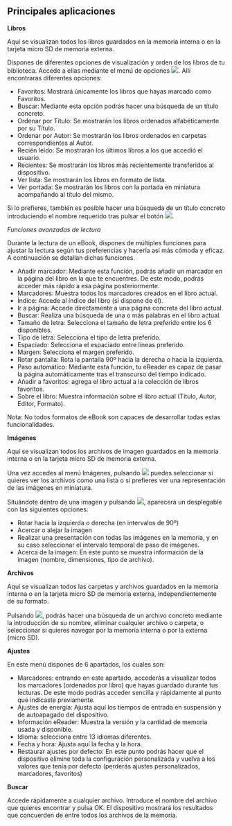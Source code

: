 ## Principales aplicaciones

**Libros**

Aquí se visualizan todos los libros guardados en la memoria interna o en la tarjeta micro SD de memoria externa.

Dispones de diferentes opciones de visualización y orden de los libros de tu biblioteca. Accede a ellas mediante el menú de opciones ![](http://static.energysistem.com/images/manuals/42169/54bfe0a1cd3a6.jpg). Allí encontraras diferentes opciones:

- Favoritos: Mostrará únicamente los libros que hayas marcado como Favoritos.
- Buscar: Mediante esta opción podrás hacer una búsqueda de un título concreto.
- Ordenar por Título: Se mostrarán los libros ordenados alfabéticamente por su Título.
- Ordenar por Autor: Se mostrarán los libros ordenados en carpetas correspondientes al Autor.
- Recién leído: Se mostrarán los últimos libros a los que accedió el usuario.
- Recientes: Se mostrarán los libros más recientemente transferidos al dispositivo.
- Ver lista: Se mostrarán los libros en formato de lista.
- Ver portada: Se mostrarán los libros con la portada en miniatura acompañando al título del mismo.


Si lo prefieres, también es posible hacer una búsqueda de un título concreto introduciendo el nombre requerido tras pulsar el botón ![](http://static.energysistem.com/images/manuals/42169/54bfe09236f6d.jpg).  

*Funciones avanzadas de lectura*

Durante la lectura de un eBook, dispones de múltiples funciones para ajustar la lectura según tus preferencias y hacerla así más cómoda y eficaz. A continuación se detallan dichas funciones. 

- Añadir marcador: Mediante esta función, podrás añadir un marcador en la página del libro en la que te encuentres. De este modo, podrás acceder más rápido a esa página posteriormente.
- Marcadores: Muestra todos los marcadores creados en el libro actual.
- Índice: Accede al índice del libro (si dispone de él).
- Ir a página: Accede directamente a una página concreta del libro actual.
- Buscar: Realiza una búsqueda de una o más palabras en el libro actual.
- Tamaño de letra: Selecciona el tamaño de letra preferido entre los 6 disponibles.
- Tipo de letra: Selecciona el tipo de letra preferido.
- Espaciado: Selecciona el espaciado entre líneas preferido.
- Margen: Selecciona el margen preferido.
- Rotar pantalla: Rota la pantalla 90º hacia la derecha o hacia la izquierda.
- Paso automático: Mediante esta función, tu eReader es capaz de pasar la página automáticamente tras el transcurso del tiempo indicado.
- Añadir a favoritos: agrega el libro actual a la colección de libros favoritos.
- Sobre el libro: Muestra información sobre el libro actual (Título, Autor, Editor, Formato).

Nota: No todos formatos de eBook son capaces de desarrollar todas estas funcionalidades.

**Imágenes**

Aquí se visualizan todos los archivos de imagen guardados en la memoria interna o en la tarjeta micro SD de memoria externa.

Una vez accedes al menú Imágenes, pulsando ![](http://static.energysistem.com/images/manuals/42169/54bfe0a1cd3a6.jpg) puedes seleccionar si quieres ver los archivos como una lista o si prefieres ver una representación de las imágenes en miniatura.

Situándote dentro de una imagen y pulsando ![](http://static.energysistem.com/images/manuals/42169/54bfe0a1cd3a6.jpg), aparecerá un desplegable con las siguientes opciones:

* Rotar hacia la izquierda o derecha (en intervalos de 90º)
* Acercar o alejar la imagen 
* Realizar una presentación con todas las imágenes en la memoria, y en su caso seleccionar el intervalo temporal de paso de imágenes. 
* Acerca de la imagen: En este punto se muestra información de la imagen (nombre, dimensiones, tipo de archivo).

**Archivos**

Aquí se visualizan todos las carpetas y archivos guardados en la memoria interna o en la tarjeta micro SD de memoria externa, independientemente de su formato.

Pulsando ![](http://static.energysistem.com/images/manuals/42169/54bfe0a1cd3a6.jpg), podrás hacer una búsqueda de un archivo concreto mediante la introducción de su nombre, eliminar cualquier archivo o carpeta, o seleccionar si quieres navegar por la memoria interna o por la externa (micro SD).

**Ajustes**

En este menú dispones de 6 apartados, los cuales son:
* Marcadores: entrando en este apartado, accederás a visualizar todos los marcadores (ordenados por libro) que hayas guardado durante tus lecturas. De este modo podrás acceder sencilla y rápidamente al punto que indicaste previamente.
* Ajustes de energía: Ajusta aquí los tiempos de entrada en suspensión y de autoapagado del dispositivo.
* Información eReader: Muestra la versión y la cantidad de memoria usada y disponible.
* Idioma: selecciona entre 13 idiomas diferentes.
* Fecha y hora: Ajusta aquí la fecha y la hora.
* Restaurar ajustes por defecto: En este punto podrás hacer que el dispositivo elimine toda la configuración personalizada y vuelva a los valores que tenía por defecto (perderás ajustes personalizados, marcadores, favoritos)


**Buscar**

Accede rápidamente a cualquier archivo. Introduce el nombre del archivo que quieres encontrar y pulsa OK. El dispositivo mostrará los resultados que concuerden de entre todos los archivos de la memoria.


